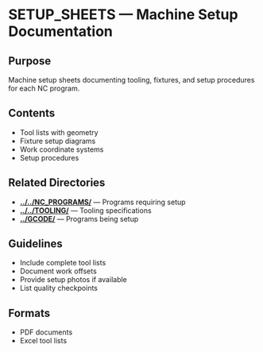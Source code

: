 # SETUP_SHEETS — Machine Setup Documentation

## Purpose
Machine setup sheets documenting tooling, fixtures, and setup procedures for each NC program.

## Contents
- Tool lists with geometry
- Fixture setup diagrams
- Work coordinate systems
- Setup procedures

## Related Directories
- **[../../NC_PROGRAMS/](../../NC_PROGRAMS/)** — Programs requiring setup
- **[../../TOOLING/](../../TOOLING/)** — Tooling specifications
- **[../GCODE/](../GCODE/)** — Programs being setup

## Guidelines
- Include complete tool lists
- Document work offsets
- Provide setup photos if available
- List quality checkpoints

## Formats
- PDF documents
- Excel tool lists
